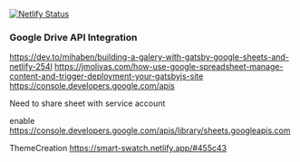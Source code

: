 [![Netlify Status](https://api.netlify.com/api/v1/badges/7e77e16d-7e38-4102-8e27-cc91e0838530/deploy-status)](https://app.netlify.com/sites/bangersandmash/deploys)

### Google Drive API Integration

https://dev.to/mihaben/building-a-galery-with-gatsby-google-sheets-and-netlify-254l
https://jmolivas.com/how-use-google-spreadsheet-manage-content-and-trigger-deployment-your-gatsbyjs-site
https://console.developers.google.com/apis

Need to share sheet with service account

enable https://console.developers.google.com/apis/library/sheets.googleapis.com

ThemeCreation
https://smart-swatch.netlify.app/#455c43
